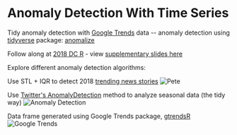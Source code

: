 # Anomaly Detection With Time Series
Tidy anomaly detection with [Google Trends](https://trends.google.com) data -- anomaly detection using [tidyverse](https://www.tidyverse.org/packages/) package: [anomalize](https://github.com/business-science/anomalize) 

Follow along at [2018 DC R](https://rstats.ai/agenda/) - view [supplementary slides here](https://github.com/cattystats/Anomaly_Detection/blob/master/2018-DC-R-Conf_CZ.pdf)

Explore different anomaly detection algorithms:

Use STL + IQR to detect 2018 [trending news stories](https://www.thecut.com/2018/10/pete-davidson-and-ariana-grandes-engagement-a-timeline.html) 
![Pete](https://raw.githubusercontent.com/cattystats/Anomaly_Detection/master/figures/anomalize_pete_davidson.png)

Use [Twitter's AnomalyDetection](https://github.com/twitter/AnomalyDetection) method to analyze seasonal data (the tidy way)
![Anomaly Detection](https://raw.githubusercontent.com/cattystats/Anomaly_Detection/master/figures/anomalize_us_vote.png)

Data frame generated using Google Trends package, [gtrendsR](https://github.com/PMassicotte/gtrendsR)
![Google Trends](https://raw.githubusercontent.com/cattystats/Anomaly_Detection/master/figures/google_trends_vote.png)
